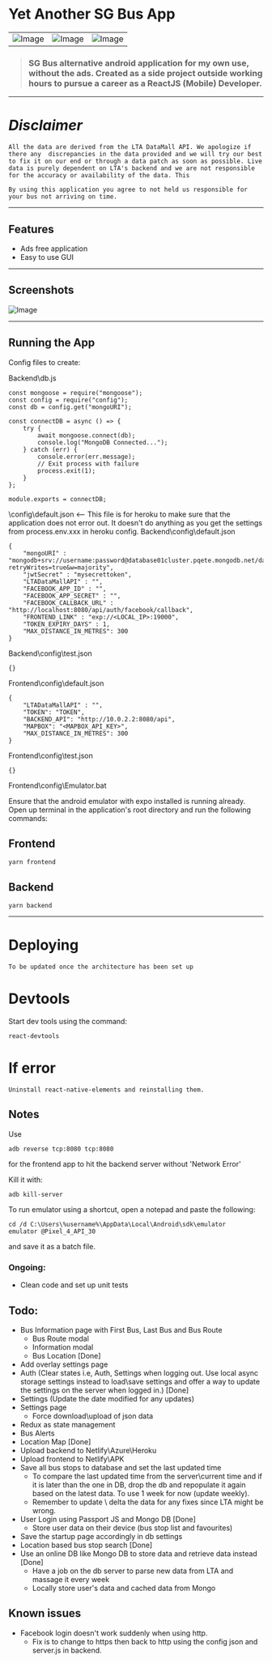 # Yet Another SG Bus App
| | | |
|-|-|-|
| ![Image](https://i.imgur.com/vTFjIeU.png) | ![Image](https://i.imgur.com/WvHurAC.png) | ![Image](https://i.imgur.com/ev4KjpL.png) |


> ### SG Bus alternative android application for my own use, without the ads. Created as a side project outside working hours to pursue a career as a ReactJS (Mobile) Developer. 

---

# *Disclaimer*
```
All the data are derived from the LTA DataMall API. We apologize if there any  discrepancies in the data provided and we will try our best to fix it on our end or through a data patch as soon as possible. Live data is purely dependent on LTA's backend and we are not responsible for the accuracy or availability of the data. This

By using this application you agree to not held us responsible for your bus not arriving on time.
```

---

## Features
- Ads free application
- Easy to use GUI

---

## Screenshots
![Image](https://i.imgur.com/wv7KKv8.gif)

---

## Running the App

Config files to create:

Backend\db.js
```
const mongoose = require("mongoose");
const config = require("config");
const db = config.get("mongoURI");

const connectDB = async () => {
	try {
		await mongoose.connect(db);
		console.log("MongoDB Connected...");
	} catch (err) {
		console.error(err.message);
		// Exit process with failure
		process.exit(1);
	}
};

module.exports = connectDB;

```
\config\default.json <-- This file is for heroku to make sure that the application does not error out. It doesn't do anything as you get the settings from process.env.xxx in heroku config.
Backend\config\default.json
```
{
    "mongoURI" : "mongodb+srv://username:password@database01cluster.pqete.mongodb.net/database?retryWrites=true&w=majority",
    "jwtSecret" : "mysecrettoken",
    "LTADataMallAPI" : "",
    "FACEBOOK_APP_ID" : "",
    "FACEBOOK_APP_SECRET" : "",
    "FACEBOOK_CALLBACK_URL" : "http://localhost:8080/api/auth/facebook/callback",
    "FRONTEND_LINK" : "exp://<LOCAL_IP>:19000",
    "TOKEN_EXPIRY_DAYS" : 1,
    "MAX_DISTANCE_IN_METRES": 300
}
```
Backend\config\test.json
```
{}
```
Frontend\config\default.json
```
{
    "LTADataMallAPI" : "",
    "TOKEN": "TOKEN",
    "BACKEND_API": "http://10.0.2.2:8080/api",
    "MAPBOX": "<MAPBOX_API_KEY>",
    "MAX_DISTANCE_IN_METRES": 300
}
```
Frontend\config\test.json
```
{}
```
Frontend\config\Emulator.bat

Ensure that the android emulator with expo installed is running already.
Open up terminal in the application's root directory and run the following commands:

## Frontend
```
yarn frontend
```

## Backend
```
yarn backend
```

---

# Deploying
```
To be updated once the architecture has been set up
```

# Devtools
Start dev tools using the command:
```
react-devtools
```

# If error
```
Uninstall react-native-elements and reinstalling them.
```

## Notes
Use
```
adb reverse tcp:8080 tcp:8080
```
for the frontend app to hit the backend server without 'Network Error'

Kill it with:
```
adb kill-server
```

To run emulator using a shortcut, open a notepad and paste the following:
```
cd /d C:\Users\%username%\AppData\Local\Android\sdk\emulator
emulator @Pixel_4_API_30
```
and save it as a batch file.

### Ongoing:
- Clean code and set up unit tests

## Todo:
- Bus Information page with First Bus, Last Bus and Bus Route 
  - Bus Route modal 
  - Information modal
  - Bus Location [Done]
- Add overlay settings page
- Auth (Clear states i.e, Auth, Settings when logging out. Use local async storage settings instead to load\save settings and offer a way to update the settings on the server when logged in.) [Done]
- Settings (Update the date modified for any updates)
- Settings page
  - Force download\upload of json data
- Redux as state management
- Bus Alerts
- Location Map [Done]
- Upload backend to Netlify\Azure\Heroku
- Upload frontend to Netlify\APK
- Save all bus stops to database and set the last updated time
  - To compare the last updated time from the server\current time and if it is later than the one in DB, drop the db and repopulate it again based on the latest data. To use 1 week for now (update weekly).
  - Remember to update \ delta the data for any fixes since LTA might be wrong.
- User Login using Passport JS and Mongo DB [Done]
  - Store user data on their device (bus stop list and favourites)
- Save the startup page accordingly in db settings
- Location based bus stop search [Done]
- Use an online DB like Mongo DB to store data and retrieve data instead [Done]
  - Have a job on the db server to parse new data from LTA and massage it every week
  - Locally store user's data and cached data from Mongo


## Known issues
- Facebook login doesn't work suddenly when using http. 
  - Fix is to change to https then back to http using the config json and server.js in backend.
